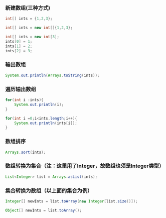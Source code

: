 ### 新建数组(三种方式)
```java
int[] ints = {1,2,3};
```
```java
int[] ints = new int[]{1,2,3};
```
```java
int[] ints = new int[3];
ints[0] = 1;
ints[1] = 2;
ints[2] = 3;
```
### 输出数组
```java
System.out.println(Arrays.toString(ints));
```
### 遍历输出数组
```java
for(int i :ints){
    System.out.println(i);
}
```
```java
for(int i =0;i<ints.length;i++){
    System.out.println(ints[i]);
}
```
### 数组排序
```java
Arrays.sort(ints);
```
### 数组转换为集合（注：这里用了Integer，故数组也须是Integer类型）
```java
List<Integer> list = Arrays.asList(ints);
```
### 集合转换为数组（以上面的集合为例）
```java
Integer[] newInts = list.toArray(new Integer[list.size()]);
```
```java
Object[] newInts = list.toArray();
```

